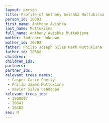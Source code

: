 ```yaml
---
layout: person
title: Profile of Anthony Avishka Muttukisna
person_id: I0393
first_name: Anthony Avishka
last_name: Muttukisna
full_name: Anthony Avishka Muttukisna
mother: Indranee Unknown
mother_id: I0392
father: Philip Joseph Giles Mark Muttukisna
father_id: I0388
children:
children_ids:
partners:
partner_ids:
relevant_trees_names:
 - Casper Casie Chetty
 - Philip James Muttukisna
 - Xavier Silva Candappa
relevant_trees_ids:
 - I500097
 - I0841
 - I0382
sex: M
---
```


